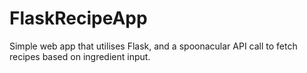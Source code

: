 # FlaskRecipeApp
Simple web app that utilises Flask, and a spoonacular API call to fetch recipes based on ingredient input. 
